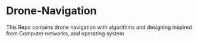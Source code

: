 # Drone-Navigation
This Repo contains drone navigation with algorithms and designing inspired from Computer networks, and operating system
